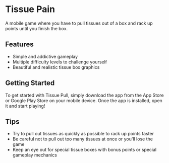 # Tissue Pain

A mobile game where you have to pull tissues out of a box and rack up points until you finish the box.

## Features

- Simple and addictive gameplay
- Multiple difficulty levels to challenge yourself
- Beautiful and realistic tissue box graphics

## Getting Started

To get started with Tissue Pull, simply download the app from the App Store or Google Play Store on your mobile device. Once the app is installed, open it and start playing!

## Tips

- Try to pull out tissues as quickly as possible to rack up points faster
- Be careful not to pull out too many tissues at once or you'll lose the game
- Keep an eye out for special tissue boxes with bonus points or special gameplay mechanics
